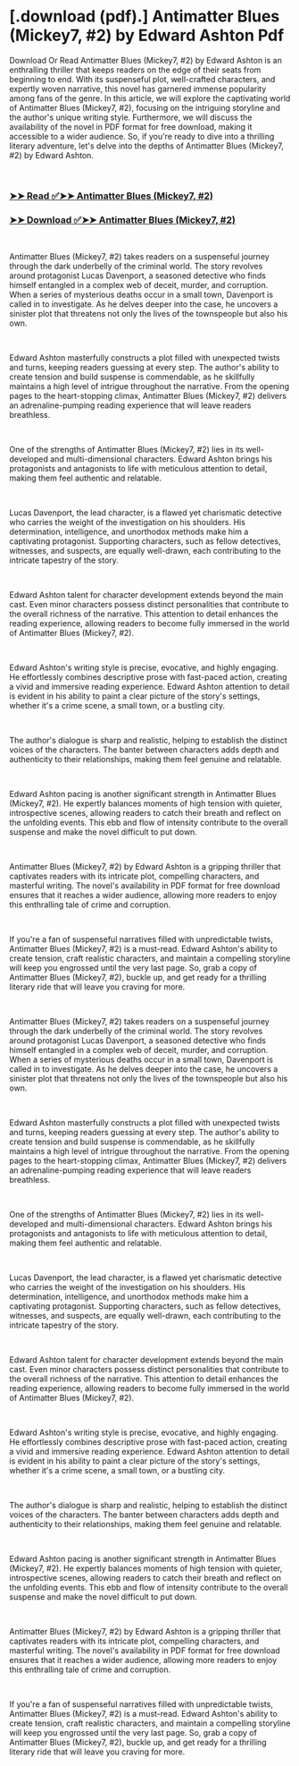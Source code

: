 # [.download (pdf).] Antimatter Blues (Mickey7, #2) by Edward Ashton Pdf

<p>Download Or Read Antimatter Blues (Mickey7, #2) by Edward Ashton is an enthralling thriller that keeps readers on the edge of their seats from beginning to end. With its suspenseful plot, well-crafted characters, and expertly woven narrative, this novel has garnered immense popularity among fans of the genre. In this article, we will explore the captivating world of Antimatter Blues (Mickey7, #2), focusing on the intriguing storyline and the author's unique writing style. Furthermore, we will discuss the availability of the novel in PDF format for free download, making it accessible to a wider audience. So, if you're ready to dive into a thrilling literary adventure, let's delve into the depths of Antimatter Blues (Mickey7, #2) by Edward Ashton.</p>
<p>&nbsp;</p>

### [➤➤ Read ✅➤➤ Antimatter Blues (Mickey7, #2)](https://pdf2worldwide.blogspot.com/id/60784562)

### [➤➤ Download ✅➤➤ Antimatter Blues (Mickey7, #2)](https://pdf2worldwide.blogspot.com/id/60784562)

<p>&nbsp;</p>
<p>Antimatter Blues (Mickey7, #2) takes readers on a suspenseful journey through the dark underbelly of the criminal world. The story revolves around protagonist Lucas Davenport, a seasoned detective who finds himself entangled in a complex web of deceit, murder, and corruption. When a series of mysterious deaths occur in a small town, Davenport is called in to investigate. As he delves deeper into the case, he uncovers a sinister plot that threatens not only the lives of the townspeople but also his own.</p>
<p>&nbsp;</p>
<p>Edward Ashton masterfully constructs a plot filled with unexpected twists and turns, keeping readers guessing at every step. The author's ability to create tension and build suspense is commendable, as he skillfully maintains a high level of intrigue throughout the narrative. From the opening pages to the heart-stopping climax, Antimatter Blues (Mickey7, #2) delivers an adrenaline-pumping reading experience that will leave readers breathless.</p>
<p>&nbsp;</p>
<p>One of the strengths of Antimatter Blues (Mickey7, #2) lies in its well-developed and multi-dimensional characters. Edward Ashton brings his protagonists and antagonists to life with meticulous attention to detail, making them feel authentic and relatable.</p>
<p>&nbsp;</p>
<p>Lucas Davenport, the lead character, is a flawed yet charismatic detective who carries the weight of the investigation on his shoulders. His determination, intelligence, and unorthodox methods make him a captivating protagonist. Supporting characters, such as fellow detectives, witnesses, and suspects, are equally well-drawn, each contributing to the intricate tapestry of the story.</p>
<p>&nbsp;</p>
<p>Edward Ashton talent for character development extends beyond the main cast. Even minor characters possess distinct personalities that contribute to the overall richness of the narrative. This attention to detail enhances the reading experience, allowing readers to become fully immersed in the world of Antimatter Blues (Mickey7, #2).</p>
<p>&nbsp;</p>
<p>Edward Ashton's writing style is precise, evocative, and highly engaging. He effortlessly combines descriptive prose with fast-paced action, creating a vivid and immersive reading experience. Edward Ashton attention to detail is evident in his ability to paint a clear picture of the story's settings, whether it's a crime scene, a small town, or a bustling city.</p>
<p>&nbsp;</p>
<p>The author's dialogue is sharp and realistic, helping to establish the distinct voices of the characters. The banter between characters adds depth and authenticity to their relationships, making them feel genuine and relatable.</p>
<p>&nbsp;</p>
<p>Edward Ashton pacing is another significant strength in Antimatter Blues (Mickey7, #2). He expertly balances moments of high tension with quieter, introspective scenes, allowing readers to catch their breath and reflect on the unfolding events. This ebb and flow of intensity contribute to the overall suspense and make the novel difficult to put down.</p>
<p>&nbsp;</p>
<p>Antimatter Blues (Mickey7, #2) by Edward Ashton is a gripping thriller that captivates readers with its intricate plot, compelling characters, and masterful writing. The novel's availability in PDF format for free download ensures that it reaches a wider audience, allowing more readers to enjoy this enthralling tale of crime and corruption.</p>
<p>&nbsp;</p>
<p>If you're a fan of suspenseful narratives filled with unpredictable twists, Antimatter Blues (Mickey7, #2) is a must-read. Edward Ashton's ability to create tension, craft realistic characters, and maintain a compelling storyline will keep you engrossed until the very last page. So, grab a copy of Antimatter Blues (Mickey7, #2), buckle up, and get ready for a thrilling literary ride that will leave you craving for more.</p>
<p>&nbsp;</p>
<p>Antimatter Blues (Mickey7, #2) takes readers on a suspenseful journey through the dark underbelly of the criminal world. The story revolves around protagonist Lucas Davenport, a seasoned detective who finds himself entangled in a complex web of deceit, murder, and corruption. When a series of mysterious deaths occur in a small town, Davenport is called in to investigate. As he delves deeper into the case, he uncovers a sinister plot that threatens not only the lives of the townspeople but also his own.</p>
<p>&nbsp;</p>
<p>Edward Ashton masterfully constructs a plot filled with unexpected twists and turns, keeping readers guessing at every step. The author's ability to create tension and build suspense is commendable, as he skillfully maintains a high level of intrigue throughout the narrative. From the opening pages to the heart-stopping climax, Antimatter Blues (Mickey7, #2) delivers an adrenaline-pumping reading experience that will leave readers breathless.</p>
<p>&nbsp;</p>
<p>One of the strengths of Antimatter Blues (Mickey7, #2) lies in its well-developed and multi-dimensional characters. Edward Ashton brings his protagonists and antagonists to life with meticulous attention to detail, making them feel authentic and relatable.</p>
<p>&nbsp;</p>
<p>Lucas Davenport, the lead character, is a flawed yet charismatic detective who carries the weight of the investigation on his shoulders. His determination, intelligence, and unorthodox methods make him a captivating protagonist. Supporting characters, such as fellow detectives, witnesses, and suspects, are equally well-drawn, each contributing to the intricate tapestry of the story.</p>
<p>&nbsp;</p>
<p>Edward Ashton talent for character development extends beyond the main cast. Even minor characters possess distinct personalities that contribute to the overall richness of the narrative. This attention to detail enhances the reading experience, allowing readers to become fully immersed in the world of Antimatter Blues (Mickey7, #2).</p>
<p>&nbsp;</p>
<p>Edward Ashton's writing style is precise, evocative, and highly engaging. He effortlessly combines descriptive prose with fast-paced action, creating a vivid and immersive reading experience. Edward Ashton attention to detail is evident in his ability to paint a clear picture of the story's settings, whether it's a crime scene, a small town, or a bustling city.</p>
<p>&nbsp;</p>
<p>The author's dialogue is sharp and realistic, helping to establish the distinct voices of the characters. The banter between characters adds depth and authenticity to their relationships, making them feel genuine and relatable.</p>
<p>&nbsp;</p>
<p>Edward Ashton pacing is another significant strength in Antimatter Blues (Mickey7, #2). He expertly balances moments of high tension with quieter, introspective scenes, allowing readers to catch their breath and reflect on the unfolding events. This ebb and flow of intensity contribute to the overall suspense and make the novel difficult to put down.</p>
<p>&nbsp;</p>
<p>Antimatter Blues (Mickey7, #2) by Edward Ashton is a gripping thriller that captivates readers with its intricate plot, compelling characters, and masterful writing. The novel's availability in PDF format for free download ensures that it reaches a wider audience, allowing more readers to enjoy this enthralling tale of crime and corruption.</p>
<p>&nbsp;</p>
<p>If you're a fan of suspenseful narratives filled with unpredictable twists, Antimatter Blues (Mickey7, #2) is a must-read. Edward Ashton's ability to create tension, craft realistic characters, and maintain a compelling storyline will keep you engrossed until the very last page. So, grab a copy of Antimatter Blues (Mickey7, #2), buckle up, and get ready for a thrilling literary ride that will leave you craving for more.</p>
<p>&nbsp;</p>
